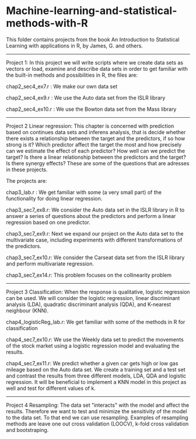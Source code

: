 # Machine-learning-and-statistical-methods-with-R


This folder contains projects from the book An Introduction to Statistical Learning with applications in R, by James, G. and others. 

*************************************
Project 1: In this project we will write scripts where we create data sets as vectors or load, examine and describe data sets in order to get familiar with the built-in methods and possibilities in R, the files are: 

chap2_sec4_ex7.r : We make our own data set 

chap2_sec4_ex9.r : We use the Auto data set from the ISLR library

chap2_sec4_ex10.r : We use the Bowton data set from the Mass library


********************************
Project 2 Linear regression: This chapter is concerned with prediction based on continues data sets and inferens analysis, that is decide whether there exists a relationship between the target and the predictors,
if so how strong is it? Which predictor affect the target the most and how precisely can we estimate the effect of each predictor? How well can we predict the target? Is there a linear relationship between the predictors and the target? Is there synergy effects? These are some of the questions that are adresses in these projects. 

The projects are: 

chap3_lab.r : We get familiar with some (a very small part) of the functionality for doing linear regression. 

chap3_sec7_ex8.r: We consider the Auto data set in the ISLR library in R to answer a series of questions about the predictors and perform a linear regression based on one predictor. 

chap3_sec7_ex9.r: Next we expand our project on the Auto data set to the multivariate case, including experiments with different transformations of the predictors. 

chap3_sec7_ex10.r: We consider the Carseat data set from the ISLR library and perform multivariate regression. 

chap3_sec7_ex14.r: This problem focuses on the collinearity problem



*******************************
Project 3 Classification: When the response is qualitative, logistic regression can be used. We will consider the logistic regression, linear discriminant analysis (LDA), quadratic discriminant analysis (QDA), and K-nearest neighbour (KNN).

chap4_logisticReg_lab.r: We get familiar with some of the methods in R for classification

chap4_sec7_ex10.r: We use the Weekly data set to predict the movements of the stock market using a logistic regression model and evaluating the results. 

chap4_sec7_ex11.r: We predict whether a given car gets high or low gas mileage based on the Auto data set. We create a training set and a test set and contrast the results from three different models, LDA, QDA and logistic regression. 
It will be beneficial to implement a KNN model in this project as well and test for different values of k. 



********************************
Project 4 Resampling: The data set "interacts" with the model and affect the results. Therefore we want to test and minimize the sensitivity of the model to the data set. To that end we can use resampling. Examples of resampling methods are leave one out cross validation (LOOCV), k-fold cross validation and bootstraping. 





